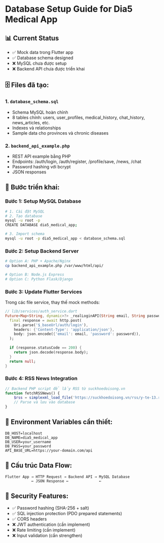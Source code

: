 # Database Setup Guide for Dia5 Medical App

## 📊 Current Status
- ✅ Mock data trong Flutter app
- ✅ Database schema designed 
- ❌ MySQL chưa được setup
- ❌ Backend API chưa được triển khai

## 🗄️ Files đã tạo:

### 1. `database_schema.sql`
- Schema MySQL hoàn chỉnh
- 8 tables chính: users, user_profiles, medical_history, chat_history, news_articles, etc.
- Indexes và relationships
- Sample data cho provinces và chronic diseases

### 2. `backend_api_example.php`
- REST API example bằng PHP
- Endpoints: /auth/login, /auth/register, /profile/save, /news, /chat
- Password hashing với bcrypt
- JSON responses

## 🚀 Bước triển khai:

### Bước 1: Setup MySQL Database
```bash
# 1. Cài đặt MySQL
# 2. Tạo database
mysql -u root -p
CREATE DATABASE dia5_medical_app;

# 3. Import schema
mysql -u root -p dia5_medical_app < database_schema.sql
```

### Bước 2: Setup Backend Server
```bash
# Option A: PHP + Apache/Nginx
cp backend_api_example.php /var/www/html/api/

# Option B: Node.js Express
# Option C: Python Flask/Django
```

### Bước 3: Update Flutter Services
Trong các file service, thay thế mock methods:

```dart
// lib/services/auth_service.dart
Future<Map<String, dynamic>?> _realLoginAPI(String email, String password) async {
  final response = await http.post(
    Uri.parse('$_baseUrl/auth/login'),
    headers: {'Content-Type': 'application/json'},
    body: json.encode({'email': email, 'password': password}),
  );
  
  if (response.statusCode == 200) {
    return json.decode(response.body);
  }
  return null;
}
```

### Bước 4: RSS News Integration
```php
// Backend PHP script để lấy RSS từ suckhoedoisong.vn
function fetchRSSNews() {
    $rss = simplexml_load_file('https://suckhoedoisong.vn/rss/y-te-13.rss');
    // Parse và lưu vào database
}
```

## 🔧 Environment Variables cần thiết:
```
DB_HOST=localhost
DB_NAME=dia5_medical_app
DB_USER=your_username
DB_PASS=your_password
API_BASE_URL=https://your-domain.com/api
```

## 📱 Cấu trúc Data Flow:
```
Flutter App → HTTP Request → Backend API → MySQL Database
            ← JSON Response ←              ←
```

## 🔐 Security Features:
- ✅ Password hashing (SHA-256 + salt)
- ✅ SQL injection protection (PDO prepared statements)
- ✅ CORS headers
- ❌ JWT authentication (cần implement)
- ❌ Rate limiting (cần implement)
- ❌ Input validation (cần strengthen)
